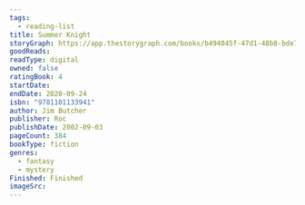 ```yaml
---
tags:
  - reading-list
title: Summer Knight
storyGraph: https://app.thestorygraph.com/books/b494045f-47d1-48b8-bde7-70b739313bff
goodReads:
readType: digital
owned: false
ratingBook: 4
startDate:
endDate: 2020-09-24
isbn: "9781101133941"
author: Jim Butcher
publisher: Roc
publishDate: 2002-09-03
pageCount: 384
bookType: fiction
genres:
  - fantasy
  - mystery
Finished: Finished
imageSrc:
---
```


